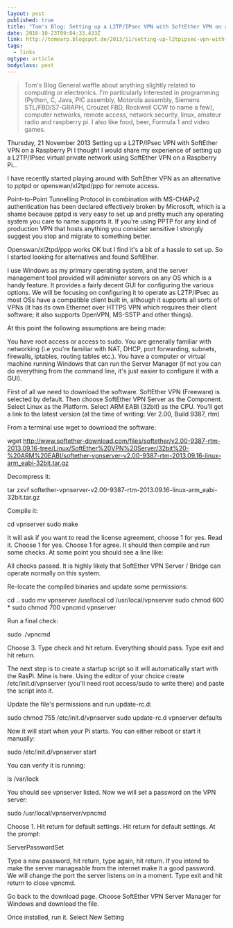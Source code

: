 ```yaml
---
layout: post 
published: true 
title: "Tom's Blog: Setting up a L2TP/IPsec VPN with SoftEther VPN on a Raspberry Pi" 
date: 2016-10-23T09:04:33.433Z 
link: http://tomearp.blogspot.de/2013/11/setting-up-l2tpipsec-vpn-with-softether.html 
tags:
  - links
ogtype: article 
bodyclass: post 
---
```


> Tom's Blog
General waffle about anything slightly related to computing or electronics. I'm particularly interested in programming (Python, C, Java, PIC assembly, Motorola assembly, Siemens STL/FBD/S7-GRAPH, Crouzet FBD, Rockwell CCW to name a few), computer networks, remote access, network security, linux, amateur radio and raspberry pi. I also like food, beer, Formula 1 and video games.

Thursday, 21 November 2013
Setting up a L2TP/IPsec VPN with SoftEther VPN on a Raspberry Pi
I thought I would share my experience of setting up a L2TP/IPsec virtual private network using SoftEther VPN on a Raspberry Pi...

I have recently started playing around with SoftEther VPN as an alternative to pptpd or openswan/xl2tpd/ppp for remote access.

Point-to-Point Tunnelling Protocol in combination with MS-CHAPv2 authentication has been declared effectively broken by Microsoft, which is a shame because pptpd is very easy to set up and pretty much any operating system you care to name supports it. If you're using PPTP for any kind of production VPN that hosts anything you consider sensitive I strongly suggest you stop and migrate to something better.

Openswan/xl2tpd/ppp works OK but I find it's a bit of a hassle to set up. So I started looking for alternatives and found SoftEther.

I use Windows as my primary operating system, and the server management tool provided will administer servers on any OS which is a handy feature. It provides a fairly decent GUI for configuring the various options.
We will be focusing on configuring it to operate as L2TP/IPsec as most OSs have a compatible client built in, although it supports all sorts of VPNs (it has its own Ethernet over HTTPS VPN which requires their client software; it also supports OpenVPN, MS-SSTP and other things).

At this point the following assumptions are being made:

You have root access or access to sudo.
You are generally familiar with networking (i.e you're familiar with NAT, DHCP, port forwarding, subnets, firewalls, iptables, routing tables etc.).
You have a computer or virtual machine running Windows that can run the Server Manager (if not you can do everything from the command line, it's just easier to configure it with a GUI).

First of all we need to download the software. SoftEther VPN (Freeware) is selected by default. Then choose SoftEther VPN Server as the Component. Select Linux as the Platform. Select ARM EABI (32bit) as the CPU. You'll get a link to the latest version (at the time of writing: Ver 2.00, Build 9387, rtm)

From a terminal use wget to download the software:


wget http://www.softether-download.com/files/softether/v2.00-9387-rtm-2013.09.16-tree/Linux/SoftEther%20VPN%20Server/32bit%20-%20ARM%20EABI/softether-vpnserver-v2.00-9387-rtm-2013.09.16-linux-arm_eabi-32bit.tar.gz

Decompress it:


tar zxvf softether-vpnserver-v2.00-9387-rtm-2013.09.16-linux-arm_eabi-32bit.tar.gz

Compile it:

cd vpnserver
sudo make

It will ask if you want to read the license agreement, choose 1 for yes. Read it. Choose 1 for yes. Choose 1 for agree.
It should then compile and run some checks. At some point you should see a line like:

All checks passed. It is highly likely that SoftEther VPN Server / Bridge can operate normally on this system.

Re-locate the compiled binaries and update some permissions:

cd ..
sudo mv vpnserver /usr/local
cd /usr/local/vpnserver
sudo chmod 600 *
sudo chmod 700 vpncmd vpnserver

Run a final check:

sudo ./vpncmd

Choose 3. Type check and hit return. Everything should pass. Type exit and hit return.

The next step is to create a startup script so it will automatically start with the RasPi. Mine is here. Using the editor of your choice create /etc/init.d/vpnserver (you'll need root access/sudo to write there) and paste the script into it.

Update the file's permissions and run update-rc.d:

sudo chmod 755 /etc/init.d/vpnserver
sudo update-rc.d vpnserver defaults

Now it will start when your Pi starts. You can either reboot or start it manually:

sudo /etc/init.d/vpnserver start

You can verify it is running:

ls /var/lock

You should see vpnserver listed. Now we will set a password on the VPN server:


sudo /usr/local/vpnserver/vpncmd

Choose 1. Hit return for default settings. Hit return for default settings. At the prompt:


ServerPasswordSet

Type a new password, hit return, type again, hit return. If you intend to make the server manageable from the internet make it a good password. We will change the port the server listens on in a moment. Type exit and hit return to close vpncmd.

Go back to the download page. Choose SoftEther VPN Server Manager for Windows and download the file.

Once installed, run it. Select New Setting
